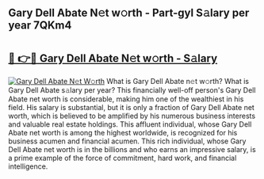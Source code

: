 ## Gary Dell Abate N𝚎t w𝚘rth - Part-gyl S𝚊lary per year 7QKm4

# <h2><a href="http://gc34lm.nevu.top/?p=Gary+Dell+Abate">🔗 👉🔴 Gary Dell Abate N𝚎t w𝚘rth - S𝚊lary</a></h2>

[![Gary Dell Abate N𝚎t W𝚘rth](https://i.imgur.com/Oavwk0R.jpeg)](http://gc34lm.nevu.top/?p=Gary+Dell+Abate)
What is Gary Dell Abate n𝚎t w𝚘rth? What is Gary Dell Abate s𝚊lary per year?
This financially well-off person's Gary Dell Abate net worth is considerable, making him one of the wealthiest in his field. His salary is substantial, but it is only a fraction of Gary Dell Abate net worth, which is believed to be amplified by his numerous business interests and valuable real estate holdings. This affluent individual, whose Gary Dell Abate net worth is among the highest worldwide, is recognized for his business acumen and financial acumen. This rich individual, whose Gary Dell Abate net worth is in the billions and who earns an impressive salary, is a prime example of the force of commitment, hard work, and financial intelligence.
